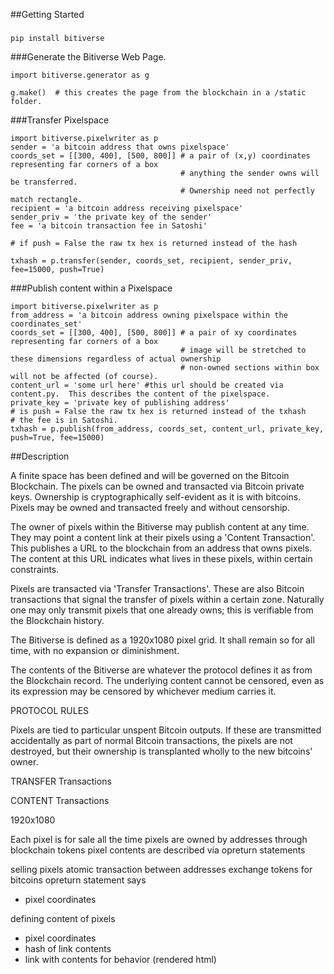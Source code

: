 ##Getting Started

###
```
pip install bitiverse
```

###Generate the Bitiverse Web Page.
```
import bitiverse.generator as g

g.make()  # this creates the page from the blockchain in a /static folder.
```
###Transfer Pixelspace
```
import bitiverse.pixelwriter as p
sender = 'a bitcoin address that owns pixelspace'
coords_set = [[300, 400], [500, 800]] # a pair of (x,y) coordinates representing far corners of a box
                                      # anything the sender owns will be transferred.  
                                      # Ownership need not perfectly match rectangle.
recipient = 'a bitcoin address receiving pixelspace'
sender_priv = 'the private key of the sender'
fee = 'a bitcoin transaction fee in Satoshi'

# if push = False the raw tx hex is returned instead of the hash

txhash = p.transfer(sender, coords_set, recipient, sender_priv, fee=15000, push=True)
```

###Publish content within a Pixelspace
```
import bitiverse.pixelwriter as p
from_address = 'a bitcoin address owning pixelspace within the coordinates_set'
coords_set = [[300, 400], [500, 800]] # a pair of xy coordinates representing far corners of a box
                                      # image will be stretched to these dimensions regardless of actual ownership
                                      # non-owned sections within box will not be affected (of course).
content_url = 'some url here' #this url should be created via content.py.  This describes the content of the pixelspace.
private_key = 'private key of publishing address'
# is push = False the raw tx hex is returned instead of the txhash
# the fee is in Satoshi.
txhash = p.publish(from_address, coords_set, content_url, private_key, push=True, fee=15000)
```

##Description

A finite space has been defined and will be governed on the Bitcoin Blockchain.
The pixels can be owned and transacted via Bitcoin private keys.  Ownership is
cryptographically self-evident as it is with bitcoins.  Pixels may be owned and
transacted freely and without censorship.

The owner of pixels within the Bitiverse may publish content at any time.  They
may point a content link at their pixels using a 'Content Transaction'.  This
publishes a URL to the blockchain from an address that owns pixels.  The content
at this URL indicates what lives in these pixels, within certain constraints.

Pixels are transacted via 'Transfer Transactions'.  These are also Bitcoin
transactions that signal the transfer of pixels within a certain zone.  Naturally
one may only transmit pixels that one already owns; this is verifiable from
the Blockchain history.

The Bitiverse is defined as a 1920x1080 pixel grid.  It shall remain so for all
time, with no expansion or diminishment.

The contents of the Bitiverse are whatever the protocol defines it as from the
Blockchain record.  The underlying content cannot be censored, even as its
expression may be censored by whichever medium carries it.  

PROTOCOL RULES

Pixels are tied to particular unspent Bitcoin outputs.  If these are transmitted
accidentally as part of normal Bitcoin transactions, the pixels are not destroyed, but
their ownership is transplanted wholly to the new bitcoins' owner.

TRANSFER Transactions

CONTENT Transactions

1920x1080

Each pixel is for sale all the time
pixels are owned by addresses through blockchain tokens
pixel contents are described via opreturn statements

selling pixels
atomic transaction between addresses
exchange tokens for bitcoins
opreturn statement says
  - pixel coordinates


defining content of pixels
  - pixel coordinates
  - hash of link contents
  - link with contents for behavior (rendered html)
